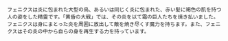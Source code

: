     フェニクスは炎に包まれた大型の鳥、あるいは同じく炎に包まれた、赤い髪に褐色の肌を持つ人の姿をした精霊です。「黄昏の大戦」では、その炎を以て霜の巨人たちを焼き払いました。
    フェニクスは身にまとった炎を周囲に放出して敵を焼き尽くす魔力を持ちます。また、フェニクスはその炎の中から自らの身を再生する力を持っています。
